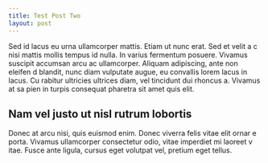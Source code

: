 ```yaml
---
title: Test Post Two
layout: post 
---
```


Sed id lacus eu urna ullamcorper mattis. Etiam ut nunc erat. Sed et velit a
c nisi mattis mollis tempus id nulla. In varius fermentum posuere. Vivamus 
suscipit accumsan arcu ac ullamcorper. Aliquam adipiscing, ante non eleifen
d blandit, nunc diam vulputate augue, eu convallis lorem lacus in lacus. Cu
rabitur ultricies ultrices diam, vel tincidunt dui rhoncus a. Vivamus at sa
pien in turpis consequat pharetra sit amet quis elit.

## Nam vel justo ut nisl rutrum lobortis

Donec at arcu nisi, quis euismod enim. Donec viverra felis vitae elit ornar
e porta. Vivamus ullamcorper consectetur odio, vitae imperdiet mi laoreet v
itae. Fusce ante ligula, cursus eget volutpat vel, pretium eget tellus.
